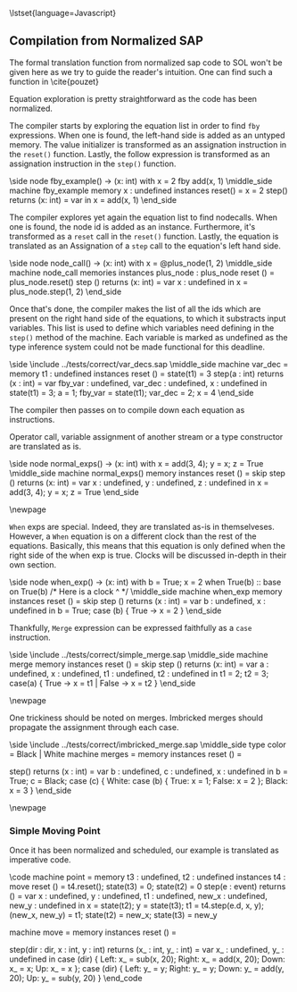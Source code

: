 
\lstset{language=Javascript}

## Compilation from Normalized SAP
<!--
`map f list` is an helper function that apply the function
`f` to each element of the list.

\side
node <id>(<in_var_decs>) ->
  (<out_var_decs>) with
  var <var_decs> in
  <eql>
\middle_side
machine <id> =
  memory `mem_list`
  instances get_instances(<eql>)
  reset() = get_inst(<eql>)
  step(<in_var_decs>) returns (<out_var_decs>) =
    get_inst(<eql>)
\end_side

\side
get_mems(<eql>)
\middle_side
`fold` get_mem [] <eql>
\end_side

If the right hand side of the equation is an fby,
the variable is added to memories.

For the remaining forms of eq, nothing is added
to the memories.

\side
get_mem(<id> = <val> fby <exp>, mem_list)
\middle_side
mem_list + (<id> : undefined)
\end_side

If the right hand side of the equation is a nodecall,
the variable is added to instances.

For the remaining forms of eq, nothing is added
to the instance list.

\side
get_instance(<idl> =
  <node_id>(<exp>,..., <exp>))
\middle_side
inst_list + (<node_id>)
\end_side

\side
get_inst(<id> = <value> fby <exp>)
\middle_side

\end_side

\side
\middle_side
\end_side

\side
\middle_side
\end_side

\side
\middle_side
\end_side

\side
\middle_side
\end_side-->

The formal translation function from normalized sap code to SOL won't be
given here as we try to guide the reader's intuition. One can find
such a function in \cite{pouzet}

Equation exploration is pretty straightforward as the code has
been normalized.

The compiler starts by exploring the equation list in order
to find `fby` expressions. When one is found, the left-hand side is
added as an untyped memory. The value initializer is transformed
as an assignation instruction in the `reset()` function. Lastly,
the follow expression is transformed as an assignation instruction
in the `step()` function.

\side
node fby_example() -> (x: int) with
  x = 2 fby add(x, 1)
\middle_side
machine fby_example
  memory x : undefined
  instances
  reset() =
    x = 2
  step() returns (x: int) =
    var in
    x = add(x, 1)
\end_side

The compiler explores yet again the equation list to find
nodecalls. When one is found, the node id is added as an
instance. Furthermore, it's transformed as a `reset` call in
the `reset()` function. Lastly, the equation is translated as
an Assignation of a `step` call to the equation's left hand side.

\side
node node_call() -> (x: int) with
  x = @plus_node(1, 2)
\middle_side
machine node_call
  memories
  instances plus_node : plus_node
  reset () =
    plus_node.reset()
  step () returns (x: int) =
    var x : undefined in
    x = plus_node.step(1, 2)
\end_side

Once that's done, the compiler makes the list of all the ids
which are present on the right hand side of the equations,
to which it substracts input variables.
This list is used to define which variables need defining
in the `step()` method of the machine. Each variable is marked
as undefined as the type inference system could not be made
functional for this deadline.

\side
\include ../tests/correct/var_decs.sap
\middle_side
machine var_dec =
  memory t1 : undefined
  instances 
  reset () = 
    state(t1) = 3
  step(a : int) returns (x : int) = 
    var fby_var : undefined,
        var_dec : undefined,
        x : undefined
    in 
    state(t1) = 3;
    a = 1;
    fby_var = state(t1);
    var_dec = 2;
    x = 4
\end_side

The compiler then passes on to compile down each equation as
instructions.

Operator call, variable assignment of another stream or a
type constructor are translated as is.

\side
node normal_exps() -> (x: int) with
  x = add(3, 4);
  y = x;
  z = True
\middle_side
machine normal_exps()
  memory
  instances
  reset () =
    skip
step () returns (x: int) =
  var x : undefined,
      y : undefined,
      z : undefined
  in
  x = add(3, 4);
  y = x;
  z = True
\end_side

\newpage

`When` exps are special. Indeed, they are translated
as-is in themselveses. However, a `When` equation is
on a different clock than the rest of the equations.
Basically, this means that this equation is only defined
when the right side of the when exp is true. Clocks will
be discussed in-depth in their own section.

\side
node when_exp() -> (x: int) with
  b = True;
  x = 2 when True(b) :: base on True(b)
        /* Here is a clock ^ */
\middle_side
machine when_exp
  memory
  instances
  reset () = skip
  step () returns (x : int) =
    var b : undefined, x : undefined
    in
    b = True;
    case (b) {
      True -> x = 2
    }
\end_side

<!--`merge <id> (<constr> -> a1) ... (<constr> -> an)`
is the combination operator.
It takes as arguments a stream (`<id>`) producing values
belonging to a finite enumerated type - here
`type Boolean = True | False` and
a1 ... an being complementary streams. That is to say
that at any given moment, only one of them is producing
a value.-->

Thankfully, `Merge` expression can be expressed faithfully as a
`case` instruction.

\side
\include ../tests/correct/simple_merge.sap
\middle_side
machine merge
  memory
  instances
  reset () = skip
  step () returns (x: int) =
    var a : undefined,
        x : undefined,
        t1 : undefined,
        t2 : undefined
    in
      t1 = 2;
      t2 = 3;
      case(a) {
        True -> x = t1 |
        False -> x = t2
      }
\end_side

\newpage

One trickiness should be noted on merges.
Imbricked merges should propagate the assignment
through each case.

\side
\include ../tests/correct/imbricked_merge.sap
\middle_side
type color = Black | White
machine merges =
  memory 
  instances 
  reset () = 
    
  step() returns (x : int) = 
    var b : undefined,
        c : undefined,
        x : undefined
    in 
    b = True;
    c = Black;
    case (c) {
      White: case (b) {
        True: x = 1;
        False: x = 2
      };
      Black: x = 3
    }
\end_side

\newpage

### Simple Moving Point

Once it has been normalized and scheduled, our example is translated
as imperative code.

\code
machine point =
  memory t3 : undefined, t2 : undefined
  instances t4 : move
  reset () = 
    t4.reset();
  state(t3) = 0;
  state(t2) = 0
  step(e : event) returns () = 
    var x : undefined, y : undefined,
        t1 : undefined, new_x : undefined,
        new_y : undefined
    in 
    x = state(t2);
    y = state(t3);
    t1 = t4.step(e.d, x, y);
    (new_x, new_y) = t1;
    state(t2) = new_x;
    state(t3) = new_y

machine move =
  memory 
  instances 
  reset () = 
      
  step(dir : dir, x : int, y : int) returns (x_ : int, y_ : int) = 
    var x_ : undefined, y_ : undefined in 
      case (dir) {
        Left: x_ = sub(x, 20);
        Right: x_ = add(x, 20);
        Down: x_ = x;
        Up: x_ = x
      };
      case (dir) {
        Left: y_ = y;
        Right: y_ = y;
        Down: y_ = add(y, 20);
        Up: y_ = sub(y, 20)
      }
\end_code